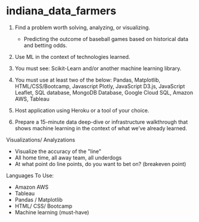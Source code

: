 # indiana_data_farmers

1. Find a problem worth solving, analyzing, or visualizing. 
    - Predicting the outcome of baseball games based on historical data and betting odds. 
    
2. Use ML in the context of technologies learned. 

3. You must see: Scikit-Learn and/or another machine learning library.

4. You must use at least two of the below: 
Pandas, Matplotlib, HTML/CSS/Bootcamp, Javascript Plotly, JavaScript D3.js, JavaScript Leaflet, SQL database, MongoDB Database, Google Cloud SQL, Amazon AWS, Tableau 

5. Host application using Heroku or a tool of your choice. 

6. Prepare a 15-minute data deep-dive or infrastructure walkthrough that shows machine learning in the context of what we’ve already learned.

Visualizations/ Analyzations 
   - Visualize the accuracy of the "line" 
   - All home time, all away team, all underdogs 
   - At what point do line points, do you want to bet on? (breakeven point) 
    
Languages To Use:
  - Amazon AWS 
  - Tableau 
  - Pandas / Matplotlib 
  - HTML/ CSS/ Bootcamp 
  - Machine learning (must-have)
  
